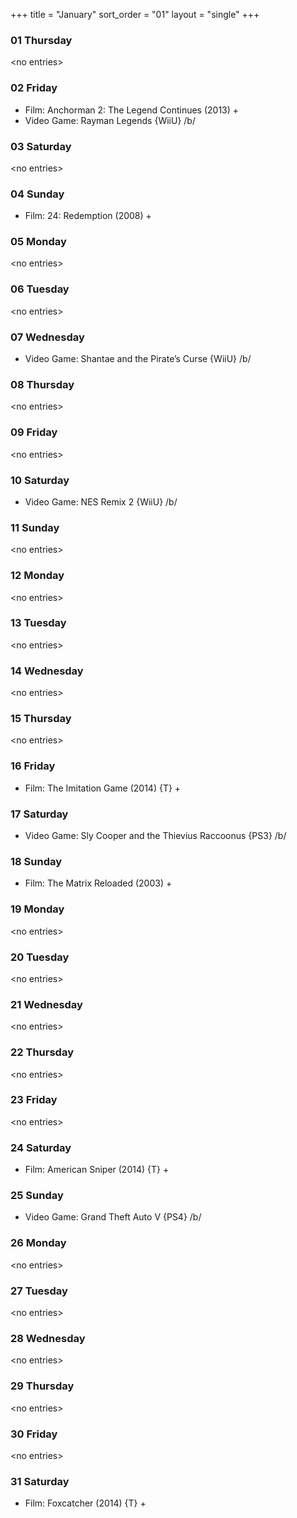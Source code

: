 +++
title = "January"
sort_order = "01"
layout = "single"
+++

### 01 Thursday


\<no entries\>



### 02 Friday


* Film: Anchorman 2: The Legend Continues (2013) +
* Video Game: Rayman Legends {WiiU} /b/

### 03 Saturday


\<no entries\>



### 04 Sunday


* Film: 24: Redemption (2008) +


### 05 Monday


\<no entries\>



### 06 Tuesday


\<no entries\>



### 07 Wednesday


* Video Game: Shantae and the Pirate’s Curse {WiiU} /b/

### 08 Thursday


\<no entries\>



### 09 Friday


\<no entries\>



### 10 Saturday


* Video Game: NES Remix 2 {WiiU} /b/

### 11 Sunday


\<no entries\>



### 12 Monday


\<no entries\>



### 13 Tuesday


\<no entries\>



### 14 Wednesday


\<no entries\>



### 15 Thursday


\<no entries\>



### 16 Friday


* Film: The Imitation Game (2014) {T} +


### 17 Saturday


* Video Game: Sly Cooper and the Thievius Raccoonus {PS3} /b/

### 18 Sunday


* Film: The Matrix Reloaded (2003) +


### 19 Monday


\<no entries\>



### 20 Tuesday


\<no entries\>



### 21 Wednesday


\<no entries\>



### 22 Thursday


\<no entries\>



### 23 Friday


\<no entries\>



### 24 Saturday


* Film: American Sniper (2014) {T} +


### 25 Sunday


* Video Game: Grand Theft Auto V {PS4} /b/

### 26 Monday


\<no entries\>



### 27 Tuesday


\<no entries\>



### 28 Wednesday


\<no entries\>



### 29 Thursday


\<no entries\>



### 30 Friday


\<no entries\>



### 31 Saturday


* Film: Foxcatcher (2014) {T} +

